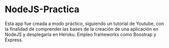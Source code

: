 # NodeJS-Practica
Esta app fue creada a modo práctico, siguiendo un tutorial de Youtube, con la finalidad de comprender las bases de la creación de una aplicación en NodeJS 
y desplegarla en Heroku. Empleo frameworks como Boostrap y Express. 
